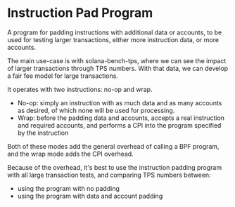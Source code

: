 # Instruction Pad Program

A program for padding instructions with additional data or accounts, to be used
for testing larger transactions, either more instruction data, or more accounts.

The main use-case is with solana-bench-tps, where we can see the impact of larger
transactions through TPS numbers. With that data, we can develop a fair fee model
for large transactions.

It operates with two instructions: no-op and wrap.

- No-op: simply an instruction with as much data and as many accounts as desired,
  of which none will be used for processing.
- Wrap: before the padding data and accounts, accepts a real instruction and
  required accounts, and performs a CPI into the program specified by the instruction

Both of these modes add the general overhead of calling a BPF program, and
the wrap mode adds the CPI overhead.

Because of the overhead, it's best to use the instruction padding program with
all large transaction tests, and comparing TPS numbers between:

- using the program with no padding
- using the program with data and account padding
